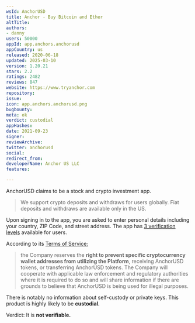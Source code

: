 ```yaml
---
wsId: AnchorUSD
title: Anchor - Buy Bitcoin and Ether
altTitle: 
authors:
- danny
users: 50000
appId: app.anchors.anchorusd
appCountry: us
released: 2020-06-18
updated: 2025-03-10
version: 1.20.21
stars: 2.2
ratings: 2482
reviews: 847
website: https://www.tryanchor.com
repository: 
issue: 
icon: app.anchors.anchorusd.png
bugbounty: 
meta: ok
verdict: custodial
appHashes: 
date: 2021-09-23
signer: 
reviewArchive: 
twitter: anchorusd
social: 
redirect_from: 
developerName: Anchor US LLC
features: 

---
```


AnchorUSD claims to be a stock and crypto investment app. 

> We support crypto deposits and withdraws for users globally. Fiat deposits and withdraws are available only in the US.

Upon signing in to the app, you are asked to enter personal details including your country, ZIP Code, and street address. The app has [3 verification levels](https://www.anchorusd.com/help-center) available for users.

According to its [Terms of Service:](https://www.anchorusd.com/tos-policy)

> the Company reserves the **right to prevent specific cryptocurrency wallet addresses from utilizing the Platform**, receiving AnchorUSD tokens, or transferring AnchorUSD tokens. The Company will cooperate with applicable law enforcement and regulatory authorities where it is required to do so and will share information if there are grounds to believe that AnchorUSD is being used for illegal purposes.


There is notably no information about self-custody or private keys. This product is highly likely to be **custodial.**

Verdict: It is **not verifiable.**
